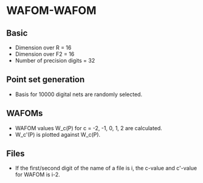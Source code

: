 # WAFOM-WAFOM

## Basic

* Dimension over R = 16
* Dimension over F2 = 16
* Number of precision digits = 32

## Point set generation

* Basis for 10000 digital nets are randomly selected.

## WAFOMs

* WAFOM values W_c(P) for c = -2, -1, 0, 1, 2 are calculated.
* W_c'(P) is plotted against W_c(P).

## Files

* If the first/second digit of the name of a file is i, the c-value and c'-value for WAFOM is i-2.
